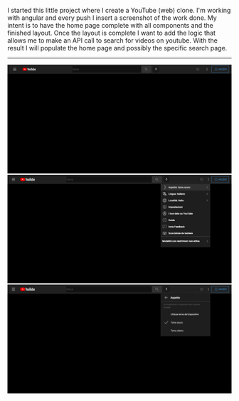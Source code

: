 I started this little project where I create a YouTube (web) clone.
I'm working with angular and every push I insert a screenshot of the work done. My intent is to have the home page complete with all components and the finished layout. Once the layout is complete I want to add the logic that allows me to make an API call to search for videos on youtube. With the result I will populate the home page and possibly the specific search page.

___________

![alt text](./screen/navbar.png)
![alt text](./screen/navmenu1.png)
![alt text](./screen/navmenu2.png)
